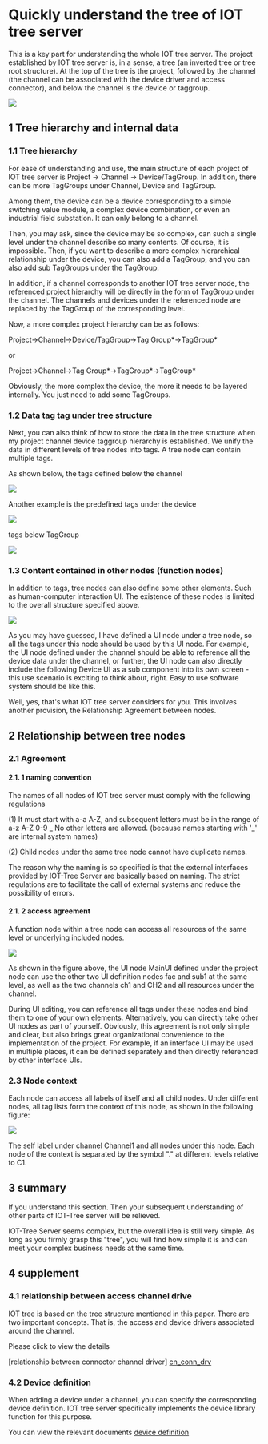 

Quickly understand the tree of IOT tree server
==




This is a key part for understanding the whole IOT tree server. The project established by IOT tree server is, in a sense, a tree (an inverted tree or tree root structure). At the top of the tree is the project, followed by the channel (the channel can be associated with the device driver and access connector), and below the channel is the device or taggroup.


<img src="../img/tree1.png"/>



## 1 Tree hierarchy and internal data




### 1.1 Tree hierarchy





For ease of understanding and use, the main structure of each project of IOT tree server is Project -> Channel -> Device/TagGroup. In addition, there can be more TagGroups under Channel, Device and TagGroup.

Among them, the device can be a device corresponding to a simple switching value module, a complex device combination, or even an industrial field substation. It can only belong to a channel.

Then, you may ask, since the device may be so complex, can such a single level under the channel describe so many contents. Of course, it is impossible. Then, if you want to describe a more complex hierarchical relationship under the device, you can also add a TagGroup, and you can also add sub TagGroups under the TagGroup.

In addition, if a channel corresponds to another IOT tree server node, the referenced project hierarchy will be directly in the form of TagGroup under the channel. The channels and devices under the referenced node are replaced by the TagGroup of the corresponding level.

Now, a more complex project hierarchy can be as follows:

Project->Channel->Device/TagGroup->Tag Group*->TagGroup*

or

Project->Channel->Tag Group*->TagGroup*->TagGroup*

Obviously, the more complex the device, the more it needs to be layered internally. You just need to add some TagGroups.




### 1.2 Data tag tag under tree structure

Next, you can also think of how to store the data in the tree structure when my project channel device taggroup hierarchy is established. We unify the data in different levels of tree nodes into tags. A tree node can contain multiple tags.

As shown below, the tags defined below the channel

<img src="../img/tree_tag1.png"/>


Another example is the predefined tags under the device

<img src="../img/tree_tag2.png"/>



tags below TagGroup

<img src="../img/tree_tag3.png"/>



### 1.3 Content contained in other nodes (function nodes)

In addition to tags, tree nodes can also define some other elements. Such as human-computer interaction UI. The existence of these nodes is limited to the overall structure specified above.

<img src="../img/tree_hmis.png"/>



As you may have guessed, I have defined a UI node under a tree node, so all the tags under this node should be used by this UI node. For example, the UI node defined under the channel should be able to reference all the device data under the channel, or further, the UI node can also directly include the following Device UI as a sub component into its own screen - this use scenario is exciting to think about, right. Easy to use software system should be like this.

Well, yes, that's what IOT tree server considers for you. This involves another provision, the Relationship Agreement between nodes.




## 2 Relationship between tree nodes




### 2.1 Agreement
#### 2.1. 1 naming convention

The names of all nodes of IOT tree server must comply with the following regulations

(1) It must start with a-a A-Z, and subsequent letters must be in the range of a-z A-Z 0-9 _ No other letters are allowed. (because names starting with '_' are internal system names)

(2) Child nodes under the same tree node cannot have duplicate names.

The reason why the naming is so specified is that the external interfaces provided by IOT-Tree Server are basically based on naming. The strict regulations are to facilitate the call of external systems and reduce the possibility of errors.

#### 2.1. 2 access agreement
A function node within a tree node can access all resources of the same level or underlying included nodes.




<img src="../img/tree_r1.png">




As shown in the figure above, the UI node MainUI defined under the project node can use the other two UI definition nodes fac and sub1 at the same level, as well as the two channels ch1 and CH2 and all resources under the channel.

During UI editing, you can reference all tags under these nodes and bind them to one of your own elements. Alternatively, you can directly take other UI nodes as part of yourself. Obviously, this agreement is not only simple and clear, but also brings great organizational convenience to the implementation of the project. For example, if an interface UI may be used in multiple places, it can be defined separately and then directly referenced by other interface UIs.




### 2.3 Node context

Each node can access all labels of itself and all child nodes. Under different nodes, all tag lists form the context of this node, as shown in the following figure:

<img src="../img/tree_cxt1.png">



The self label under channel Channel1 and all nodes under this node. Each node of the context is separated by the symbol "." at different levels relative to C1.




## 3 summary

If you understand this section. Then your subsequent understanding of other parts of IOT-Tree server will be relieved.

IOT-Tree Server seems complex, but the overall idea is still very simple. As long as you firmly grasp this "tree", you will find how simple it is and can meet your complex business needs at the same time.




## 4 supplement

### 4.1 relationship between access channel drive

IOT tree is based on the tree structure mentioned in this paper. There are two important concepts. That is, the access and device drivers associated around the channel.

Please click to view the details

[relationship between connector channel driver] [cn_conn_drv]



### 4.2 Device definition

When adding a device under a channel, you can specify the corresponding device definition. IOT tree server specifically implements the device library function for this purpose.

You can view the relevant documents [device definition][dev_def]


[cn_conn_drv]: ./quick_know_ch_conn_drv.md
[dev_def]: ./quick_know_devdef.md
